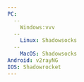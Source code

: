 ```yaml
---
PC:
  --
    Windows:vvv
  --
    Linux: Shadowsocks
  -- 
    MacOS: Shadowsocks
Android: v2rayNG  
IOS: Shadowrocket  
---
```


